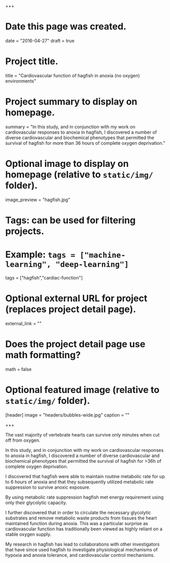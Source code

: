 +++
# Date this page was created.
date = "2016-04-27"
draft = true
# Project title.
title = "Cardiovascular function of hagfish in anoxia (no oxygen) environments"

# Project summary to display on homepage.
summary = "In this study, and in conjunction with my work on cardiovascular responses to anoxia in hagfish, I discovered a number of diverse cardiovascular and biochemical phenotypes that permitted the survival of hagfish for more than 36 hours of complete oxygen deprivation."

# Optional image to display on homepage (relative to `static/img/` folder).
image_preview = "hagfish.jpg"

# Tags: can be used for filtering projects.
# Example: `tags = ["machine-learning", "deep-learning"]`
tags = ["hagfish","cardiac-function"]

# Optional external URL for project (replaces project detail page).
external_link = ""

# Does the project detail page use math formatting?
math = false

# Optional featured image (relative to `static/img/` folder).
[header]
image = "headers/bubbles-wide.jpg"
caption = ""

+++

The vast majority of vertebrate hearts can survive only minutes when cut off from oxygen. 

In this study, and in conjunction with my work on cardiovascular responses to anoxia in hagfish, I discovered a number of diverse cardiovascular and biochemical phenotypes that permitted the survival of hagfish for >36h of complete oxygen deprivation. 

I discovered that hagfish were able to maintain routine metabolic rate for up to 6 hours of anoxia and that they subsequently utilized metabolic rate suppression to survive anoxic exposure.

By using metabolic rate suppression hagfish met energy requirement using only their glycolytic capacity. 

I further discovered that in order to circulate the necessary glycolytic substrates and remove metabolic waste products from tissues the heart maintained function during anoxia. This was a particular surprise as cardiovascular function has traditionally been viewed as highly reliant on a stable oxygen supply.  

My research in hagfish has lead to collaborations with other investigators that have since used hagfish to investigate physiological mechanisms of hypoxia and anoxia tolerance, and cardiovascular control mechanisms. 

